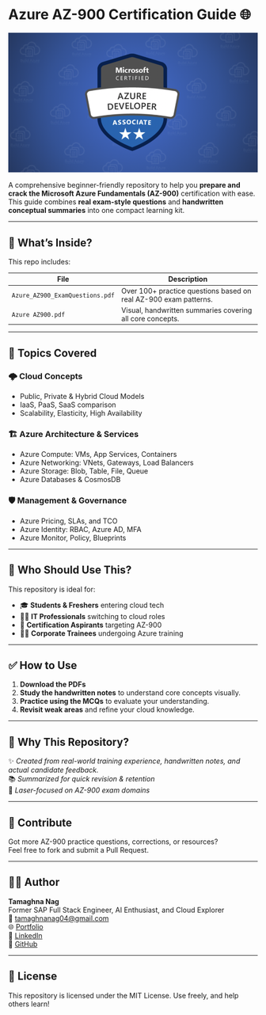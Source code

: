 # Azure AZ-900 Certification Guide 🌐

![Azure Banner](azure.jpg)

A comprehensive beginner-friendly repository to help you **prepare and crack the Microsoft Azure Fundamentals (AZ-900)** certification with ease. This guide combines **real exam-style questions** and **handwritten conceptual summaries** into one compact learning kit.

---

## 📘 What’s Inside?

This repo includes:

| File | Description |
|------|-------------|
| `Azure_AZ900_ExamQuestions.pdf` | Over 100+ practice questions based on real AZ-900 exam patterns. |
| `Azure AZ900.pdf` | Visual, handwritten summaries covering all core concepts. |

---

## 🧠 Topics Covered

### 🌩️ Cloud Concepts
- Public, Private & Hybrid Cloud Models
- IaaS, PaaS, SaaS comparison
- Scalability, Elasticity, High Availability

### 🏗️ Azure Architecture & Services
- Azure Compute: VMs, App Services, Containers
- Azure Networking: VNets, Gateways, Load Balancers
- Azure Storage: Blob, Table, File, Queue
- Azure Databases & CosmosDB

### 🛡️ Management & Governance
- Azure Pricing, SLAs, and TCO
- Azure Identity: RBAC, Azure AD, MFA
- Azure Monitor, Policy, Blueprints

---

## 🎯 Who Should Use This?

This repository is ideal for:
- 🎓 **Students & Freshers** entering cloud tech
- 🧑‍💻 **IT Professionals** switching to cloud roles
- 🧪 **Certification Aspirants** targeting AZ-900
- 👨‍🏫 **Corporate Trainees** undergoing Azure training

---

## ✅ How to Use

1. **Download the PDFs**
2. **Study the handwritten notes** to understand core concepts visually.
3. **Practice using the MCQs** to evaluate your understanding.
4. **Revisit weak areas** and refine your cloud knowledge.

---

## 📌 Why This Repository?

✨ _Created from real-world training experience, handwritten notes, and actual candidate feedback._  
📚 _Summarized for quick revision & retention_  
🎯 _Laser-focused on AZ-900 exam domains_

---

## 🙌 Contribute

Got more AZ-900 practice questions, corrections, or resources?  
Feel free to fork and submit a Pull Request.

---

## 👨‍💻 Author

**Tamaghna Nag**  
Former SAP Full Stack Engineer, AI Enthusiast, and Cloud Explorer  
📧 tamaghnanag04@gmail.com  
🌐 [Portfolio](https://tamaghnatech.in)  
🔗 [LinkedIn](https://www.linkedin.com/in/tamaghna99/)  
🔗 [GitHub](https://github.com/Tamaghnatech)

---

## 📜 License

This repository is licensed under the MIT License. Use freely, and help others learn!
